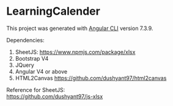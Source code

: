 # LearningCalender

This project was generated with [Angular CLI](https://github.com/angular/angular-cli) version 7.3.9.

Dependencies:<br>

1. SheetJS: https://www.npmjs.com/package/xlsx<br>
2. Bootstrap V4 <br>
3. JQuery <br>
4. Angular V4 or above <br>
5. HTML2Canvas  https://github.com/dushyant97/html2canvas<br>

Reference for SheetJS:<br>
https://github.com/dushyant97/js-xlsx
